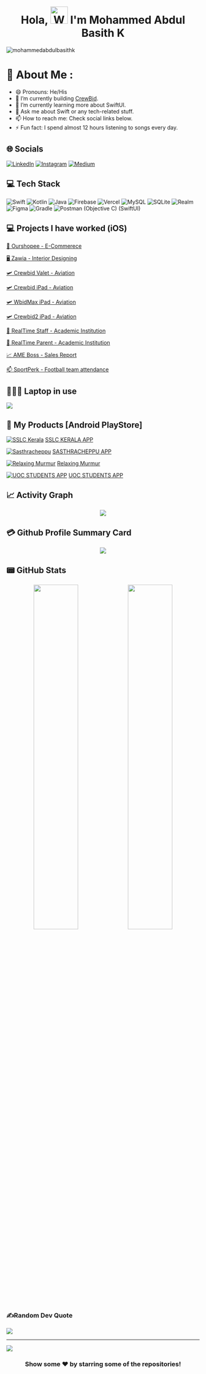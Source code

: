 <h1 align="center"> Hola, <img src="https://raw.githubusercontent.com/nixin72/nixin72/master/wave.gif" 
         alt="Waving hand animated gif"
         height="45"
         width="45" /> I'm Mohammed Abdul Basith K</h1>

<p align="left"> <img src="https://komarev.com/ghpvc/?username=mohammedabdulbasithk&label=Views&color=blue&style=plastic&style=for-the-badge" alt="mohammedabdulbasithk" /> </p>

# 💫 About Me :
- 😄 Pronouns: He/His
- 🔭 I’m currently building [CrewBid](https://apps.apple.com/us/app/crewbid-valet/id1233677874).
- 🌱 I’m currently learning more about SwiftUI.
- 💬 Ask me about Swift or any tech-related stuff.
- 📫 How to reach me: Check social links below.
- ⚡ Fun fact: I spend almost 12 hours listening to songs every day.

## 🌐 Socials
[![LinkedIn](https://img.shields.io/badge/LinkedIn-0077B5?style=for-the-badge&logo=linkedin&logoColor=white)](https://linkedin.com/in/mohammedabdulbasithk) [![Instagram](https://img.shields.io/badge/Instagram-E4405F?style=for-the-badge&logo=instagram&logoColor=white)](https://instagram.com/im_basith)  [![Medium](https://img.shields.io/badge/Medium-12100E?style=for-the-badge&logo=medium&logoColor=white)](https://medium.com/@me.basithk)

## 💻 Tech Stack
![Swift](https://img.shields.io/badge/swift-F54A2A?style=for-the-badge&logo=swift&logoColor=white)
![Kotlin](https://img.shields.io/badge/kotlin-%230095D5.svg?style=for-the-badge&logo=kotlin&logoColor=white) ![Java](https://img.shields.io/badge/java-%23ED8B00.svg?style=for-the-badge&logo=java&logoColor=white) ![Firebase](https://img.shields.io/badge/firebase-%23039BE5.svg?style=for-the-badge&logo=firebase) ![Vercel](https://img.shields.io/badge/vercel-%23000000.svg?style=for-the-badge&logo=vercel&logoColor=white) ![MySQL](https://img.shields.io/badge/mysql-%2300f.svg?style=for-the-badge&logo=mysql&logoColor=white) ![SQLite](https://img.shields.io/badge/sqlite-%2307405e.svg?style=for-the-badge&logo=sqlite&logoColor=white) ![Realm](https://img.shields.io/badge/Realm-39477F?style=for-the-badge&logo=realm&logoColor=white) ![Figma](https://img.shields.io/badge/figma-%23F24E1E.svg?style=for-the-badge&logo=figma&logoColor=white) ![Gradle](https://img.shields.io/badge/Gradle-02303A.svg?style=for-the-badge&logo=Gradle&logoColor=white) ![Postman](https://img.shields.io/badge/Postman-FF6C37?style=for-the-badge&logo=postman&logoColor=white) (Objective C) (SwiftUI)

## 💻 Projects I have worked (iOS)
[🛒 Ourshopee - E-Commerece](https://apps.apple.com/ae/app/ourshopee-online-shopping/id1226954989)

[🖥 Zawia - Interior Designing](https://apps.apple.com/us/app/zawia/id1430356379)

[🛩 Crewbid Valet - Aviation](https://apps.apple.com/us/app/crewbid-valet/id1233677874)

[🛩 Crewbid iPad - Aviation](https://apps.apple.com/us/app/crewbid/id563832596)

[🛩 WbidMax iPad - Aviation](https://apps.apple.com/us/app/wbidmax/id892320623)

[🛩 Crewbid2 iPad - Aviation](https://apps.apple.com/us/app/crewbid2/id1620490378)

[📖 RealTime Staff - Academic Institution](https://apps.apple.com/us/app/realtime-staff-app/id1466986059)

[📖 RealTime Parent - Academic Institution](https://apps.apple.com/us/app/realtime-link-for-parents/id1235053154)

[📈 AME Boss - Sales Report](https://apps.apple.com/us/app/ame-boss-app/id1604076966?platform=iphone)

[📫 SportPerk - Football team attendance](https://apps.apple.com/us/app/sport-perk-app/id160403468?platform=iphone)

## 👨🏻‍💻 Laptop in use
<img src="https://img.shields.io/badge/Apple-MacBook_Pro_2021-333333?style=for-the-badge&logo=apple&logoColor=white"/> 

## 🛒 My Products [Android PlayStore]
[![SSLC Kerala](https://i.imgur.com/qCB4uoU.jpeg)](https://play.google.com/store/apps/details?id=com.basith.sslckerala) [SSLC KERALA APP](https://play.google.com/store/apps/details?id=com.basith.sslckerala)

[![Sasthracheppu](https://i.imgur.com/dXjWuyf.jpeg)](https://play.google.com/store/apps/details?id=com.basith.sasthracheppuapp) [SASTHRACHEPPU APP](https://play.google.com/store/apps/details?id=com.basith.sasthracheppuapp)

[![Relaxing Murmur](https://i.imgur.com/9k19X9i.jpeg)](https://play.google.com/store/apps/details?id=com.basith.relaxingmurmur) [Relaxing Murmur](https://play.google.com/store/apps/details?id=com.basith.relaxingmurmur)

[![UOC STUDENTS APP](https://i.imgur.com/BoLwIBa.jpeg)](https://play.google.com/store/apps/details?id=com.basith.uocstudentsapp) [UOC STUDENTS APP](https://play.google.com/store/apps/details?id=com.basith.uocstudentsapp)


## 📈 Activity Graph
<p align="center">
	<img src="https://activity-graph.herokuapp.com/graph?username=mohammedabdulbasithk&theme=minimal"/>
</p>

## 💳 Github Profile Summary Card
<p align="center">
  <img src="https://github-profile-summary-cards.vercel.app/api/cards/profile-details?username=mohammedabdulbasithk&theme=vue"/>
</p>

## 📟 GitHub Stats
<p align="center">
	<img width="48%" src="https://github-readme-stats.vercel.app/api?username=mohammedabdulbasithk&show_icons=true&theme=vue" />
	<img width="48%" src="https://github-readme-streak-stats.herokuapp.com/?user=mohammedabdulbasithk&theme=vue" />
</p>

### ✍️Random Dev Quote
![](https://quotes-github-readme.vercel.app/api?type=horizontal&theme=vue)

---
[![](https://visitcount.itsvg.in/api?id=mohammedabdulbasithk&icon=0&color=1)](https://visitcount.itsvg.in)

  

<div align="center">

### Show some ❤️ by starring some of the repositories!

</div>
